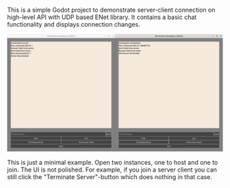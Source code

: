 This is a simple Godot project to demonstrate server-client connection on high-level API with UDP based ENet library.
It contains a basic chat functionality and displays connection changes.

![](docs/screenshot.png)

This is just a minimal example.
Open two instances, one to host and one to join.
The UI is not polished.
For example, if you join a server client you can still click the "Terminate Server"-button which does nothing in that case.
